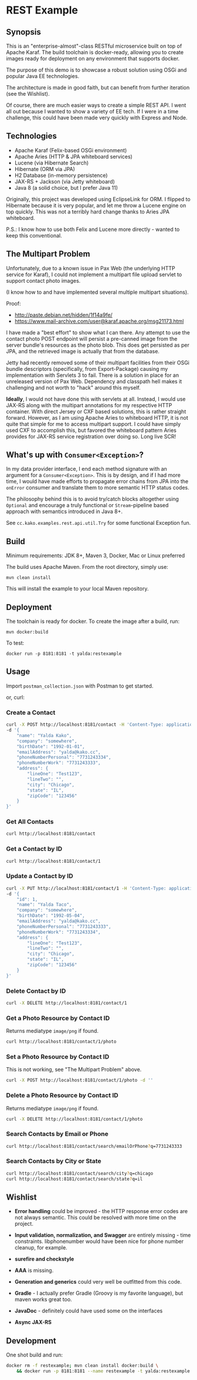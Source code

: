 # REST Example

## Synopsis

This is an "enterprise-almost"-class RESTful microservice built on top of Apache Karaf.
The build toolchain is docker-ready, allowing you to create images ready for deployment
on any environment that supports docker.

The purpose of this demo is to showcase a robust solution using OSGi and
popular Java EE technologies.

The architecture is made in good faith, but can benefit from further iteration (see the Wishlist).

Of course, there are much easier ways to create a simple REST API. I went all out
because I wanted to show a variety of EE tech. If I were in a time challenge, this could
have been made very quickly with Express and Node.

## Technologies

* Apache Karaf (Felix-based OSGi environment)
* Apache Aries (HTTP & JPA whiteboard services)
* Lucene (via Hibernate Search)
* Hibernate (ORM via JPA)
* H2 Database (in-memory persistence)
* JAX-RS + Jackson (via Jetty whiteboard)
* Java 8 (a solid choice, but I prefer Java 11)

Originally, this project was developed using EclipseLink for ORM.
I flipped to Hibernate because it is very popular, and let me throw a Lucene engine on top quickly.
This was not a terribly hard change thanks to Aries JPA whiteboard.

P.S.:
I know how to use both Felix and Lucene more directly - wanted to keep this conventional.

## The Multipart Problem

Unfortunately, due to a known issue in Pax Web (the underlying HTTP service for Karaf),
I could not implement a multipart file upload servlet to support contact photo images.

(I know how to and have implemented several multiple multipart situations).

Proof:
- <http://paste.debian.net/hidden/1f14a9fe/>
- <https://www.mail-archive.com/user@karaf.apache.org/msg21173.html>

I have made a "best effort" to show what I can there. Any attempt to use the contact photo
POST endpoint will persist a pre-canned image from the server bundle's resources as the
photo blob. This does get persisted as per JPA, and the retrieved image is actually
that from the database.

Jetty had recently removed some of their multipart facilities from their OSGi bundle
descriptors (specifically, from Export-Package) causing my implementation with Servlets 3
to fail. There is a solution in place for an unreleased version of Pax Web. Dependency and
classpath hell makes it challenging and not worth to "hack" around this myself.

**Ideally**, I would not have done this with servlets at all. Instead, I would use JAX-RS
along with the multipart annotations for my respective HTTP container. With direct Jersey or CXF based
solutions, this is rather straight forward. However, as I am using Apache Aries to whiteboard HTTP,
it is not quite that simple for me to access multipart support. I could have simply used CXF to
accomplish this, but favored the whiteboard pattern Aries provides for JAX-RS service registration
over doing so. Long live SCR!

## What's up with `Consumer<Exception>`?

In my data provider interface, I end each method signature with an argument for a
`Consumer<Exception>`. This is by design, and if I had more time, I would have made efforts
to propagate error chains from JPA into the `onError` consumer and translate them to
more semantic HTTP status codes.

The philosophy behind this is to avoid try/catch blocks altogether using `Optional`
and encourage a truly functional or `Stream`-pipeline based approach with semantics
introduced in Java 8+.

See `cc.kako.examples.rest.api.util.Try` for some functional Exception fun.

## Build

Minimum requirements: JDK 8+, Maven 3, Docker, Mac or Linux preferred

The build uses Apache Maven. From the root directory, simply use:

```
mvn clean install
```

This will install the example to your local Maven repository.

## Deployment

The toolchain is ready for docker. To create the image after a build, run:

```
mvn docker:build
```

To test:

```
docker run -p 8181:8181 -t yalda:restexample
```

## Usage

Import `postman_collection.json` with Postman to get started.

or, curl:

### Create a Contact

```sh
curl -X POST http://localhost:8181/contact -H 'Content-Type: application/json' \
-d '{
    "name": "Yalda Kako",
    "company": "somewhere",
    "birthDate": "1992-01-01",
    "emailAddress": "yalda@kako.cc",
    "phoneNumberPersonal": "7731243334",
    "phoneNumberWork": "7731243333",
    "address": {
        "lineOne": "Test123",
        "lineTwo": "",
        "city": "Chicago",
        "state": "IL",
        "zipCode": "123456"
    }
}'
```

### Get All Contacts

```sh
curl http://localhost:8181/contact
```

### Get a Contact by ID

```sh
curl http://localhost:8181/contact/1
```

### Update a Contact by ID

```sh
curl -X PUT http://localhost:8181/contact/1 -H 'Content-Type: application/json' \
-d '{
    "id": 1,
    "name": "Yalda Taco",
    "company": "somewhere",
    "birthDate": "1992-05-04",
    "emailAddress": "yalda@kako.cc",
    "phoneNumberPersonal": "7731243333",
    "phoneNumberWork": "7731243334",
    "address": {
        "lineOne": "Test123",
        "lineTwo": "",
        "city": "Chicago",
        "state": "IL",
        "zipCode": "123456"
    }
}'
```

### Delete Contact by ID

```sh
curl -X DELETE http://localhost:8181/contact/1
```

### Get a Photo Resource by Contact ID

Returns mediatype `image/png` if found.

```sh
curl http://localhost:8181/contact/1/photo
```

### Set a Photo Resource by Contact ID

This is not working, see "The Multipart Problem" above.

```sh
curl -X POST http://localhost:8181/contact/1/photo -d ''
```

### Delete a Photo Resource by Contact ID

Returns mediatype `image/png` if found.

```sh
curl -X DELETE http://localhost:8181/contact/1/photo
```

### Search Contacts by Email or Phone

```sh
curl http://localhost:8181/contact/search/emailOrPhone?q=7731243333
```

### Search Contacts by City or State

```sh
curl http://localhost:8181/contact/search/city?q=chicago
curl http://localhost:8181/contact/search/state?q=il
```

## Wishlist

- **Error handling** could be improved - the HTTP response error codes are not always semantic.
This could be resolved with more time on the project.

- **Input validation, normalization, and Swagger** are entirely missing - time constraints.
libphonenumber would have been nice for phone number cleanup, for example.

- **surefire and checkstyle**

- **AAA** is missing.

- **Generation and generics** could very well be outfitted from this code.

- **Gradle** - I actually prefer Gradle (Groovy is my favorite language), but maven works great too.

- **JavaDoc** - definitely could have used some on the interfaces

- **Async JAX-RS**

## Development

One shot build and run:
```sh
docker rm -f restexample; mvn clean install docker:build \
    && docker run -p 8181:8181 --name restexample -t yalda:restexample
```
